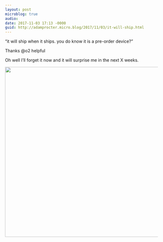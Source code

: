 ```yaml
---
layout: post
microblog: true
audio: 
date: 2017-11-03 17:13 -0000
guid: http://adamprocter.micro.blog/2017/11/03/it-will-ship.html
---
```

“it will ship when it ships. you do know it is a pre-order device?”

Thanks @o2 helpful

Oh well I’ll forget it now and it will surprise me in the next X weeks.



<img src="http://discursive.adamprocter.co.uk/uploads/2017/360a930e1f.jpg" width="600" height="561" />

